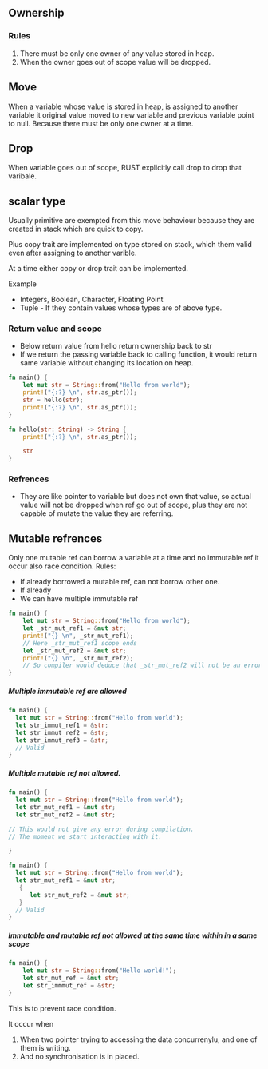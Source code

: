 ## Ownership

### Rules

1. There must be only one owner of any value stored in heap.
2. When the owner goes out of scope value will be dropped.

## Move

When a variable whose value is stored in heap, is assigned to another variable it original value moved to new variable and previous variable point to null. Because there must be only one owner at a time.

## Drop

When variable goes out of scope, RUST explicitly call drop to drop that varibale.

## scalar type

Usually primitive are exempted from this move behaviour because they are created in stack which are quick to copy.

Plus copy trait are implemented on type stored on stack, which them valid even after assigning to another varible.

At a time either copy or drop trait can be implemented.

Example

- Integers, Boolean, Character, Floating Point
- Tuple - If they contain values whose types are of above type.

### Return value and scope

- Below return value from hello return ownership back to str
- If we return the passing variable back to calling function, it would return same variable without changing its location on heap.

```rust
fn main() {
    let mut str = String::from("Hello from world");
    print!("{:?} \n", str.as_ptr());
    str = hello(str);
    print!("{:?} \n", str.as_ptr());
}

fn hello(str: String) -> String {
    print!("{:?} \n", str.as_ptr());

    str
}

```

### Refrences

- They are like pointer to variable but does not own that value, so actual value will not be dropped when ref go out of scope, plus they are not capable of mutate the value they are referring.

## Mutable refrences

Only one mutable ref can borrow a variable at a time and no immutable ref it occur also race condition.
Rules:

- If already borrowed a mutable ref, can not borrow other one.
- If already
- We can have multiple immutable ref

```rust
fn main() {
    let mut str = String::from("Hello from world");
    let _str_mut_ref1 = &mut str;
    print!("{} \n", _str_mut_ref1);
    // Here _str_mut_ref1 scope ends
    let _str_mut_ref2 = &mut str;
    print!("{} \n", _str_mut_ref2);
    // So compiler would deduce that _str_mut_ref2 will not be an error
}

```

##### Multiple immutable ref are allowed

```rust
fn main() {
  let mut str = String::from("Hello from world");
  let str_immut_ref1 = &str;
  let str_immut_ref2 = &str;
  let str_immut_ref3 = &str;
  // Valid
}
```

##### Multiple mutable ref not allowed.

```rust
fn main() {
  let mut str = String::from("Hello from world");
  let str_mut_ref1 = &mut str;
  let str_mut_ref2 = &mut str;

// This would not give any error during compilation.
// The moment we start interacting with it.

}
```

```rust
fn main() {
  let mut str = String::from("Hello from world");
  let str_mut_ref1 = &mut str;
   {
      let str_mut_ref2 = &mut str;
   }
  // Valid
}
```

##### Immutable and mutable ref not allowed at the same time within in a same scope

```rust
fn main() {
    let mut str = String::from("Hello world!");
    let str_mut_ref = &mut str;
    let str_immmut_ref = &str;
}
```

This is to prevent race condition.

It occur when

1. When two pointer trying to accessing the data concurrenylu, and one of them is writing.
2. And no synchronisation is in placed.
